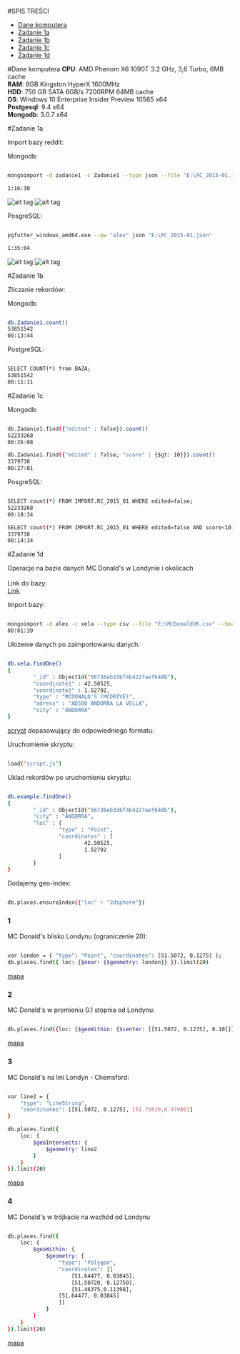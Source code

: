 #SPIS TREŚCI
- [Dane komputera](#dane-komputera)
- [Zadanie 1a](#zadanie-1a)
- [Zadanie 1b](#zadanie-1b)
- [Zadanie 1c](#zadanie-1c)
- [Zadanie 1d](#zadanie-1d)

#Dane komputera
**CPU**: AMD Phenom X6 1090T 3.2 GHz, 3,6 Turbo, 6MB cache<br>
**RAM**: 8GB Kingston HyperX 1600MHz<br>
**HDD**: 750 GB SATA 6GB/s 7200RPM 64MB cache<br>
**OS**: Windows 10 Enterprise Insider Preview 10565 x64<br>
**Postgesql**: 9.4 x64<br>
**Mongodb**: 3.0.7 x64

#Zadanie 1a

Import bazy reddit:

Mongodb:

```sh

mongoimport -d zadanie1 -c Zadanie1 --type json --file "E:\RC_2015-01.json"

1:16:30

```

![alt tag](https://github.com/mralexx/nosql/blob/master/mongo_cpu.png "")
![alt tag](https://github.com/mralexx/nosql/blob/master/mongo_disc.png "")



PosgreSQL:

```sh

pgfutter_windows_amd64.exe --pw "alex" json "E:\RC_2015-01.json"

1:35:04

```

![alt tag](https://github.com/mralexx/nosql/blob/master/pg_cpu.png "")
![alt tag](https://github.com/mralexx/nosql/blob/master/pg_disc.png "")



#Zadanie 1b

Zliczanie rekordów:

Mongodb:

```sh

db.Zadanie1.count()
53851542
00:13:44

```

PostgreSQL:

```sh

SELECT COUNT(*) from BAZA;
53851542
00:11:11

```

#Zadanie 1c

Mongodb:

```sh

db.Zadanie1.find({"edited" : false}).count()
52233268
00:26:08

db.Zadanie1.find({"edited" : false, "score" : {$gt: 10}}).count()
3379738
00:27:01

```

PosgreSQL:

```sh

SELECT count(*) FROM IMPORT.RC_2015_01 WHERE edited=false;
52233268
00:18:34

SELECT count(*) FROM IMPORT.RC_2015_01 WHERE edited=false AND score<10;
3379738
00:14:34

```




#Zadanie 1d

Operacje na bazie danych MC Donald's w Londynie i okolicach<br>
<br>
Link do bazy:<br>
[Link](http://www.go2poi.com/partner/download.php?p=mcdonalds&c=navman&f=McDonald%27s%20UK.csv)<br>

Import bazy:

```sh

mongoimport -d alex -c xela --type csv --file "E:\McDonaldUK.csv" --headerline
00:01:39

```

Ułożenie danych po zaimportowaniu danych:

```sh

db.xela.findOne()
{
        "_id" : ObjectId("56736eb33bf4b4227aef648b"),
        "coordinate1" : 42.50525,
        "coordinate2" : 1.52792,
        "type" : "MCDONALD'S (MCDRIVE)",
        "adress" : "AD500 ANDORRA LA VELLA",
        "city" : "ANDORRA"
}

```

[scrypt](https://github.com/mralexx/nosql/blob/master/script.js) dopasowujący do odpowiedniego formatu:


Uruchomienie skryptu:

```sh

load("script.js")

```

Uklad rekordów po uruchomieniu skryptu:

```sh

db.example.findOne()
{
        "_id" : ObjectId("56736eb33bf4b4227aef648b"),
        "city" : "ANDORRA",
        "loc" : {
                "type" : "Point",
                "coordinates" : [
                        42.50525,
                        1.52792
                ]
        }
}

```

Dodajemy geo-index:

```sh

db.places.ensureIndex({"loc" : "2dsphere"})

```

### 1

MC Donald's blisko Londynu (ograniczenie 20):

```sh

var london = { "type": "Point", "coordinates": [51.5072, 0.1275] };
db.places.find({ loc: {$near: {$geometry: london}} }).limit(20)

```

[mapa]()

### 2

MC Donald's w promieniu 0.1 stopnia od Londynu:

```sh

db.places.find({loc: {$geoWithin: {$center: [[51.5072, 0.1275], 0.10]}}})

```

[mapa]()

### 3

MC Donald's na lini Londyn - Chemsford:

```sh

var line2 = {
    "type": "LineString",
    "coordinates": [[51.5072, 0.1275], [51.73610,0.47980]]
}

db.places.find({
    loc: {
        $geoIntersects: {
            $geometry: line2
        }
    }
}).limit(20)

```

[mapa]()

### 4

MC Donald's w trójkacie na wschód od Londynu



```sh

db.places.find({
    loc: {
        $geoWithin: {
            $geometry: {
                "type": "Polygon",
                "coordinates": [[
                    [51.64477, 0.03845],
                    [51.50720, 0.12750],
                    [51.46375,0.11398],
		        [51.64477, 0.03845]
                ]]
            }
        }
    }
}).limit(20)

```

[mapa]()

























